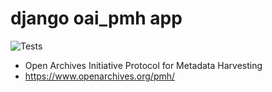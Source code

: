 # django oai_pmh app

![Tests](https://github.com/jnphilipp/django_oai_pmh/actions/workflows/django.yml/badge.svg)

* Open Archives Initiative Protocol for Metadata Harvesting
* https://www.openarchives.org/pmh/
